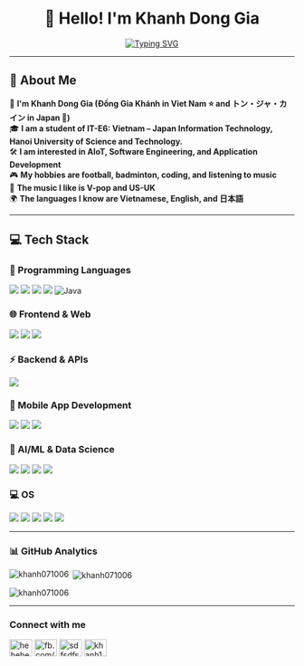 <div align="center">

# 👋 Hello! I'm Khanh Dong Gia

<a href="https://git.io/typing-svg"><img src="https://readme-typing-svg.demolab.com?font=Fira+Code&pause=1000&center=true&vCenter=true&width=435&lines=IT-E6+K69+HUST;Genius+is+1%25+talent%2C;And+99%25+percent+hard+work!" alt="Typing SVG" /></a>

</div>

---
## 💫 About Me
🌱 **I'm Khanh Dong Gia (Đồng Gia Khánh in Viet Nam ⭐ and トン・ジャ・カイン in Japan 🗾)**  
🎓 **I am a student of IT-E6: Vietnam – Japan Information Technology, Hanoi University of Science and Technology.**  
🛠️ **I am interested in AIoT, Software Engineering, and Application Development**   
🎮 **My hobbies are football, badminton, coding, and listening to music**  
🎵 **The music I like is V-pop and US-UK**  
🌍 **The languages I know are Vietnamese, English, and 日本語**

---
## 💻 Tech Stack

### 🚀 Programming Languages
<img src="https://img.shields.io/badge/C-00599C?style=for-the-badge&logo=c&logoColor=white" /> <img src="https://img.shields.io/badge/C%2B%2B-00599C?style=for-the-badge&logo=c%2B%2B&logoColor=white" /> <img src="https://img.shields.io/badge/JavaScript-323330?style=for-the-badge&logo=javascript&logoColor=F7DF1E" /> <img src="https://img.shields.io/badge/Python-FFD43B?style=for-the-badge&logo=python&logoColor=blue" />
![Java](https://img.shields.io/badge/java-%23ED8B00.svg?style=for-the-badge&logo=openjdk&logoColor=white)
### 🌐 Frontend & Web
<img src="https://img.shields.io/badge/React-20232A?style=for-the-badge&logo=react&logoColor=61DAFB" /> <img src="https://img.shields.io/badge/HTML5-E34F26?style=for-the-badge&logo=html5&logoColor=white" /> <img src="https://img.shields.io/badge/CSS3-1572B6?style=for-the-badge&logo=css3&logoColor=white" />

### ⚡ Backend & APIs
<img src="https://img.shields.io/badge/Node%20js-339933?style=for-the-badge&logo=nodedotjs&logoColor=white" />

### 📱 Mobile App Development
<img src="https://img.shields.io/badge/Android-3DDC84?style=for-the-badge&logo=android&logoColor=white" /> <img src="https://img.shields.io/badge/Kotlin-B125EA?style=for-the-badge&logo=kotlin&logoColor=white" /> <img src="https://img.shields.io/badge/Flutter-02569B?style=for-the-badge&logo=flutter&logoColor=white" />

### 🤖 AI/ML & Data Science
<img src="https://img.shields.io/badge/TensorFlow-FF6F00?style=for-the-badge&logo=tensorflow&logoColor=white" /> <img src="https://img.shields.io/badge/PyTorch-EE4C2C?style=for-the-badge&logo=pytorch&logoColor=white" /> <img src="https://img.shields.io/badge/Keras-FF0000?style=for-the-badge&logo=keras&logoColor=white" /> <img src="https://img.shields.io/badge/-HuggingFace-FDEE21?style=for-the-badge&logo=HuggingFace&logoColor=black" />

### 💻 OS
<img src="https://img.shields.io/badge/Linux-FCC624?style=for-the-badge&logo=linux&logoColor=black" /> <img src="https://img.shields.io/badge/Windows-0078D6?style=for-the-badge&logo=windows&logoColor=white" /> <img src="https://img.shields.io/badge/Ubuntu-E95420?style=for-the-badge&logo=ubuntu&logoColor=white" /> <img src="https://img.shields.io/badge/Kali_Linux-557C94?style=for-the-badge&logo=kali-linux&logoColor=white" /> <img src="https://img.shields.io/badge/Arch_Linux-1793D1?style=for-the-badge&logo=arch-linux&logoColor=white" />
***

### 📊 GitHub Analytics

<p><img align="left" src="https://github-readme-stats.vercel.app/api/top-langs?username=khanh071006&show_icons=true&locale=en&layout=compact" alt="khanh071006" /></p>

<p>&nbsp;<img align="center" src="https://github-readme-stats.vercel.app/api?username=khanh071006&show_icons=true&locale=en" alt="khanh071006" /></p>

<p><img align="center" src="https://github-readme-streak-stats.herokuapp.com/?user=khanh071006&" alt="khanh071006" /></p>

***

### Connect with me
<p align="left">
<a href="https://linkedin.com/in/hehehe" target="blank"><img align="center" src="https://raw.githubusercontent.com/rahuldkjain/github-profile-readme-generator/master/src/images/icons/Social/linked-in-alt.svg" alt="hehehe" height="30" width="40" /></a>
<a href="https://fb.com/khanh080806" target="blank"><img align="center" src="https://raw.githubusercontent.com/rahuldkjain/github-profile-readme-generator/master/src/images/icons/Social/facebook.svg" alt="fb.com/khanh080806" height="30" width="40" /></a>
<a href="https://codeforces.com/profile/sdfsdfsdf" target="blank"><img align="center" src="https://raw.githubusercontent.com/rahuldkjain/github-profile-readme-generator/master/src/images/icons/Social/codeforces.svg" alt="sdfsdfsdf" height="30" width="40" /></a>
<a href="https://www.leetcode.com/sdfsdf" target="blank"><img align="center" src="https://raw.githubusercontent.com/rahuldkjain/github-profile-readme-generator/master/src/images/icons/Social/leet-code.svg" alt="khanh101106" height="30" width="40" /></a>
</p>
